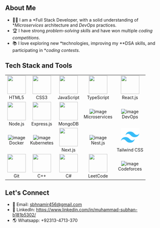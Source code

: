 ## About Me
- 👨‍💻 I am a *Full Stack Developer, with a solid understanding of **Microservices* architecture and *DevOps* practices.
- 🏆 I have strong *problem-solving skills* and have won multiple *coding competitions*.
- 📚 I love exploring new *technologies, improving my **DSA skills, and participating in **coding contests*.

## Tech Stack and Tools  

<div align="center">
<table>
  <tr>
    <td align="center">
      <img src="https://cdn.jsdelivr.net/gh/devicons/devicon/icons/html5/html5-original.svg" width="60" height="60"/>
      <br>HTML5
    </td>
    <td align="center">
      <img src="https://cdn.jsdelivr.net/gh/devicons/devicon/icons/css3/css3-original.svg" width="60" height="60"/>
      <br>CSS3
    </td>
    <td align="center">
      <img src="https://cdn.jsdelivr.net/gh/devicons/devicon/icons/javascript/javascript-original.svg" width="60" height="60"/>
      <br>JavaScript
    </td>
    <td align="center">
      <img src="https://cdn.jsdelivr.net/gh/devicons/devicon/icons/typescript/typescript-original.svg" width="60" height="60"/>
      <br>TypeScript
    </td>
    <td align="center">
      <img src="https://cdn.jsdelivr.net/gh/devicons/devicon/icons/react/react-original.svg" width="60" height="60"/>
      <br>React.js
    </td>
  </tr>
  <tr>
    <td align="center">
      <img src="https://cdn.jsdelivr.net/gh/devicons/devicon/icons/nodejs/nodejs-original.svg" width="60" height="60"/>
      <br>Node.js
    </td>
    <td align="center">
      <img src="https://cdn.jsdelivr.net/gh/devicons/devicon/icons/express/express-original.svg" width="60" height="60"/>
      <br>Express.js
    </td>
    <td align="center">
      <img src="https://cdn.jsdelivr.net/gh/devicons/devicon/icons/mongodb/mongodb-original.svg" width="60" height="60"/>
      <br>MongoDB
    </td>
    <td align="center">
      <img width="60" height="60" alt="image" src="https://github.com/user-attachments/assets/7998d3ab-d17f-4ef9-afdc-096542f6404a" />
      <br> Microservices
    </td>
    <td align="center">
      <img width="60" height="60" alt="image" src="https://github.com/user-attachments/assets/91f85d96-4db4-4c9f-9bdc-501c123b57ce" />
      <br> DevOps
    </td>
  </tr>
  <tr>
    <td align="center">
      <img width="60" height="60" alt="image" src="https://github.com/user-attachments/assets/8a1dfbf5-1266-4818-ab45-c77e6e6729e6" />
      <br>Docker
    </td>
    <td align="center">
      <img width="60" height="60" alt="image" src="https://github.com/user-attachments/assets/6a6d9318-6011-4390-beee-340d85fed16e" />
      <br> Kubernetes
    </td>
    <td align="center">
      <img src="https://cdn.jsdelivr.net/gh/devicons/devicon/icons/nextjs/nextjs-original.svg" width="60" height="60"/>
      <br>Next.js
    </td>
    <td align="center">
      <img alt="image" src="https://github.com/user-attachments/assets/baffe0f4-6279-4002-9e5c-2c0599831bf1" width="60" height="60"/>
      <br>Nest.js
    </td>
    <td align="center">
      <img src="https://raw.githubusercontent.com/devicons/devicon/master/icons/tailwindcss/tailwindcss-original.svg" width="60" height="60"/>
      <br>Tailwind CSS
    </td>
  </tr>
  <tr>
        <td align="center">
      <img src="https://cdn.jsdelivr.net/gh/devicons/devicon/icons/git/git-original.svg" width="60" height="60"/>
      <br>Git
    </td>
    <td align="center">
      <img src="https://cdn.jsdelivr.net/gh/devicons/devicon/icons/cplusplus/cplusplus-original.svg" width="60" height="60"/>
      <br>C++
    </td>
    <td align="center">
      <img src="https://cdn.jsdelivr.net/gh/devicons/devicon/icons/csharp/csharp-original.svg" width="60" height="60"/>
      <br>C#
    </td>
    <td align="center">
      <img src="https://upload.wikimedia.org/wikipedia/commons/1/19/LeetCode_logo_black.png" width="60" height="60"/>
      <br>LeetCode
    </td>
    <td align="center">
      <img alt="image" src="https://github.com/user-attachments/assets/df05b8ba-52cd-4c0d-8cbb-3aa0e9cfb333" width="60" height="60"/>
      <br>Codeforces
    </td>
  </tr>
</table>
</div>

## Let's Connect
- 📧 Email: sbhnamir456@gmail.com
- 💼 LinkedIn: https://www.linkedin.com/in/muhammad-subhan-b181b5302/
- 🌎 Whatsapp: +92313-4713-370

